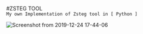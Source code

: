 #ZSTEG TOOL
<br/>
```My own Implementation of Zsteg tool in [ Python ]```

![Screenshot from 2019-12-24 17-44-06](https://user-images.githubusercontent.com/46676598/71412884-9faa7900-2675-11ea-9a3d-a09d519a25b9.png)



